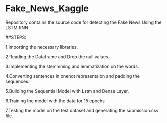 # Fake_News_Kaggle

   Repository contains the source code for detecting the Fake News Using the LSTM RNN

##STEPS:

1.Importing the necessary libraries.

2.Reading the Dataframe and Drop the null values.

3.Implementing the stemmming and lemmatization on the words.

4.Converting sentences in onehot representaion and padding the sequences.

5.Building the Sequential Model with Lstm  and Dense Layer.

6.Training the model with the data for 15 epochs

7.Testing the model on the test dataset and generating the submission.csv file.
